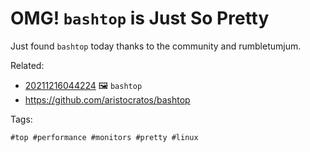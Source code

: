 # OMG! `bashtop` is Just So Pretty

Just found `bashtop` today thanks to the community and 
rumbletumjum.

Related:

* [20211216044224](/20211216044224/) 🖼️  `bashtop` 
* <https://github.com/aristocratos/bashtop>

Tags:

    #top #performance #monitors #pretty #linux
